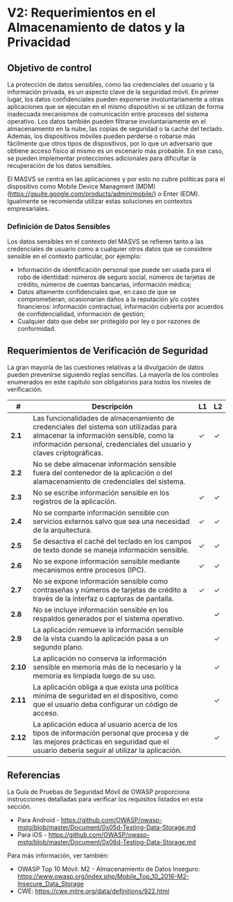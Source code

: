 # V2: Requerimientos en el Almacenamiento de datos y la Privacidad

## Objetivo de control

La protección de datos sensibles, como las credenciales del usuario y la información privada, es un aspecto clave de la seguridad móvil. En primer lugar, los datos confidenciales pueden exponerse involuntariamente a otras aplicaciones que se ejecutan en el mismo dispositivo si se utilizan de forma inadecuada mecanismos de comunicación entre procesos del sistema operativo. Los datos también pueden filtrarse involuntariamente en el almacenamiento en la nube, las copias de seguridad o la caché del teclado. Además, los dispositivos móviles pueden perderse o robarse más fácilmente que otros tipos de dispositivos, por lo que un adversario que obtiene acceso físico al mismo es un escenario más probable. En ese caso, se pueden implementar protecciones adicionales para dificultar la recuperación de los datos sensibles.

El MASVS se centra en las aplicaciones y por esto no cubre políticas para el dispositivo como Mobile Device Managment (MDM) (https://gsuite.google.com/products/admin/mobile/​) o Enter (EDM). Igualmente se recomienda utilizar estas soluciones en contextos empresariales.

### Definición de Datos Sensibles

Los datos sensibles en el contexto del MASVS se refieren tanto a las credenciales de usuario como a cualquier otros datos que se considere sensible en el contexto particular, por ejemplo:

- Información de identificación personal que puede ser usada para el robo de identidad: números de seguro social, números de tarjetas de crédito, números de cuentas bancarias, información médica;
- Datos altamente confidenciales que, en caso de que se comprometieran, ocasionarían daños a la reputación y/o costes financieros: información contractual, información cubierta por acuerdos de confidencialidad, información de gestión;
- Cualquier dato que debe ser protegido por ley o por razones de conformidad.

## Requerimientos de Verificación de Seguridad

La gran mayoría de las cuestiones relativas a la divulgación de datos pueden prevenirse siguiendo reglas sencillas. La mayoría de los controles enumerados en este capítulo son obligatorios para todos los niveles de verificación.

| # | Descripción | L1 | L2 |
| --- | --- | --- | --- |
| **2.1** | Las funcionalidades de almacenamiento de credenciales del sistema son utilizadas para almacenar la información sensible, como la información personal, credenciales del usuario y claves criptográficas. | ✓ | ✓ |
| **2.2** | No se debe almacenar información sensible fuera del contenedor de la aplicación o del alamacenamiento de credenciales del sistema. 
| **2.3** | No se escribe información sensible en los registros de la aplicación. | ✓ | ✓ |
| **2.4** | No se comparte información sensible con servicios externos salvo que sea una necesidad de la arquitectura. | ✓ | ✓ |
| **2.5** | Se desactiva el caché del teclado en los campos de texto donde se maneja información sensible. | ✓ | ✓ |
| **2.6** | No se expone información sensible mediante mecanismos entre procesos (IPC). | ✓ | ✓ |
| **2.7** | No se expone información sensible como contraseñas y números de tarjetas de crédito a través de la interfaz o capturas de pantalla. | ✓ | ✓ |
| **2.8** | No se incluye información sensible en los respaldos generados por el sistema operativo. |   | ✓ |
| **2.9** | La aplicación remueve la información sensible de la vista cuando la aplicación pasa a un segundo plano. |  | ✓ |
| **2.10** | La aplicación no conserva la información sensible en memoria más de lo necesario y la memoria es limpiada luego de su uso. |  | ✓ |
| **2.11** | La aplicación obliga a que exista una política mínima de seguridad en el dispositivo, como que el usuario deba configurar un código de acceso. |  | ✓ |
| **2.12** | La aplicación educa al usuario acerca de los tipos de información personal que procesa y de las mejores prácticas en seguridad que el usuario debería seguir al utilizar la aplicación.​ |  | ✓ |

## Referencias

La Guía de Pruebas de Seguridad Móvil de OWASP proporciona instrucciones detalladas para verificar los requisitos listados en esta sección.

- Para Android - https://github.com/OWASP/owasp-mstg/blob/master/Document/0x05d-Testing-Data-Storage.md
- Para iOS - https://github.com/OWASP/owasp-mstg/blob/master/Document/0x06d-Testing-Data-Storage.md

Para más información, ver también:

- OWASP Top 10 Móvil: M2  - Almacenamiento de Datos Inseguro: https://www.owasp.org/index.php/Mobile_Top_10_2016-M2-Insecure_Data_Storage
- CWE: https://cwe.mitre.org/data/definitions/922.html
